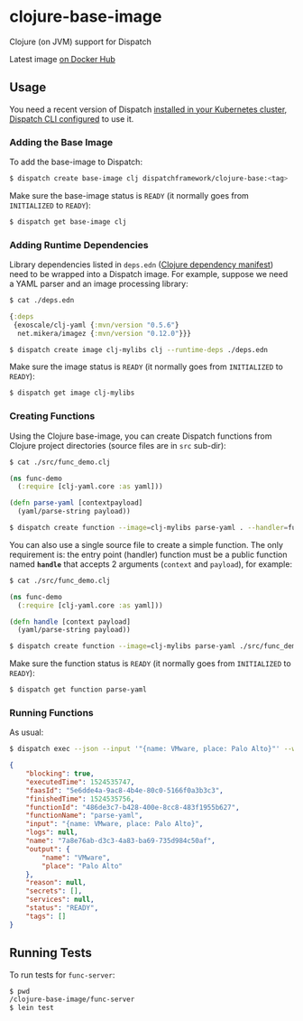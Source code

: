 # clojure-base-image
Clojure (on JVM) support for Dispatch

Latest image [on Docker Hub](https://hub.docker.com/r/dispatchframework/clojure-base/tags/)

## Usage

You need a recent version of Dispatch [installed in your Kubernetes cluster, Dispatch CLI configured](https://vmware.github.io/dispatch/documentation/guides/quickstart) to use it.

### Adding the Base Image

To add the base-image to Dispatch:
```bash
$ dispatch create base-image clj dispatchframework/clojure-base:<tag>
```

Make sure the base-image status is `READY` (it normally goes from `INITIALIZED` to `READY`):
```bash
$ dispatch get base-image clj
```

### Adding Runtime Dependencies

Library dependencies listed in `deps.edn` ([Clojure dependency manifest](https://clojure.org/guides/deps_and_cli)) need to be wrapped into a Dispatch image. For example, suppose we need a YAML parser and an image processing library:

```bash
$ cat ./deps.edn
```
```clojure
{:deps
 {exoscale/clj-yaml {:mvn/version "0.5.6"}
  net.mikera/imagez {:mvn/version "0.12.0"}}}
```
```bash
$ dispatch create image clj-mylibs clj --runtime-deps ./deps.edn
```

Make sure the image status is `READY` (it normally goes from `INITIALIZED` to `READY`):
```bash
$ dispatch get image clj-mylibs
```


### Creating Functions

Using the Clojure base-image, you can create Dispatch functions from Clojure project directories (source files are in `src` sub-dir): 

```bash
$ cat ./src/func_demo.clj
```
```clojure
(ns func-demo
  (:require [clj-yaml.core :as yaml]))

(defn parse-yaml [contextpayload]
  (yaml/parse-string payload))
```  
```bash
$ dispatch create function --image=clj-mylibs parse-yaml . --handler=func-demo/parse-yaml
```

You can also use a single source file to create a simple function. The only requirement is: the entry point (handler) function must be a public function named **`handle`** that accepts 2 arguments (`context` and `payload`), for example:  

```bash
$ cat ./src/func_demo.clj
```
```clojure
(ns func-demo
  (:require [clj-yaml.core :as yaml]))

(defn handle [context payload]
  (yaml/parse-string payload))
```

```bash
$ dispatch create function --image=clj-mylibs parse-yaml ./src/func_demo.clj
```


Make sure the function status is `READY` (it normally goes from `INITIALIZED` to `READY`):
```bash
$ dispatch get function parse-yaml
```

### Running Functions

As usual:

```bash
$ dispatch exec --json --input '"{name: VMware, place: Palo Alto}"' --wait parse-yaml
```
```json
{
    "blocking": true,
    "executedTime": 1524535747,
    "faasId": "5e6dde4a-9ac8-4b4e-80c0-5166f0a3b3c3",
    "finishedTime": 1524535756,
    "functionId": "486de3c7-b428-400e-8cc8-483f1955b627",
    "functionName": "parse-yaml",
    "input": "{name: VMware, place: Palo Alto}",
    "logs": null,
    "name": "7a8e76ab-d3c3-4a83-ba69-735d984c50af",
    "output": {
        "name": "VMware",
        "place": "Palo Alto"
    },
    "reason": null,
    "secrets": [],
    "services": null,
    "status": "READY",
    "tags": []
}
```

## Running Tests

To run tests for `func-server`:
```bash
$ pwd
/clojure-base-image/func-server
$ lein test
```